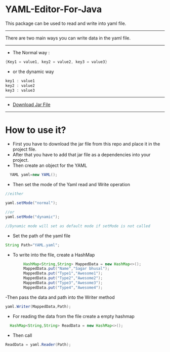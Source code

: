 # YAML-Editor-For-Java
This package can be used to read and write into yaml file.

- --
There are two main ways you can write data in the yaml file.
- --

- The Normal way :
  
```java
{Key1 = value1, key2 = value2, key3 = value3}
```
- or the dynamic way
```java
key1 : value1
key2 : value2
key3 : value3
```

- --
- [Download Jar File ](https://github.com/sagarbhusal01/YAML-Editor-For-Java/releases/download/stable/YAML-1.0.1.jar)
- --

# How to use it?


- First you have to download the jar file from this repo and place it in the project file.
- After that you have to add that jar file as a dependencies into your project.
- Then create an object for the YAML

```java
  YAML yaml=new YAML();
```

- Then set the mode of the Yaml read and Write operation

```java
//either 

yaml.setMode("normal");

//or 
yaml.setMode("dynamic");

//Dynamic mode will set as default mode if setMode is not called 
```
- Set the path of the yaml file 
```java
String Path="YAML.yaml";
```
- To write into the file, create a HashMap

```java
        HashMap<String,String> MappedData = new HashMap<>();
        MappedData.put("Name","Sagar bhusal");
        MappedData.put("Type1","Awesome1");
        MappedData.put("Type2","Awesome2");
        MappedData.put("Type3","Awesome3");
        MappedData.put("Type4","Awesome4");
```

-Then pass the data and path into the Writer method
```java
yaml.Writer(MappedData,Path);
```
- For reading the data from the file create a empty hashmap
```java
  HashMap<String,String> ReadData = new HashMap<>();
```
- Then call
```java
ReadData = yaml.Reader(Path);
```
